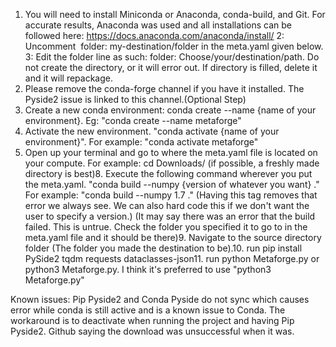 1. You will need to install Miniconda or Anaconda, conda-build, and Git. For accurate results, Anaconda was used and all installations can be followed here: https://docs.anaconda.com/anaconda/install/
2: Uncomment  folder: my-destination/folder in the meta.yaml given below.
3: Edit the folder line as such: folder: Choose/your/destination/path. Do not create the directory, or it will error out. If directory is filled, delete it and it will repackage.
4. Please remove the conda-forge channel if you have it installed. The Pyside2 issue is linked to this channel.(Optional Step)
5. Create a new conda environment: conda create --name {name of your environment}. Eg: "conda create --name metaforge"
6. Activate the new environment. "conda activate {name of your environment}". For example: "conda activate metaforge"
7. Open up your terminal and go to where the meta.yaml file is located on your compute. For example: cd Downloads/ (if possible, a freshly made directory is best)8. Execute the following command wherever you put the meta.yaml. "conda build --numpy {version of whatever you want} ." For example: "conda build --numpy 1.7 ." (Having this tag removes that error we always see. We can also hard code this if we don't want the user to specify a version.) (It may say there was an error that the build failed. This is untrue. Check the folder you specified it to go to in the meta.yaml file and it should be there)9. Navigate to the source directory folder (The folder you made the destination to be).10. run pip install PySide2 tqdm requests dataclasses-json11. run python Metaforge.py or python3 Metaforge.py. I think it's preferred to use "python3 Metaforge.py" 

Known issues: 
    Pip Pyside2 and Conda Pyside do not sync which causes error while conda is still active and is a known issue to Conda. The workaround is to deactivate when running the project and having Pip Pyside2.
    Github saying the download was unsuccessful when it was.

